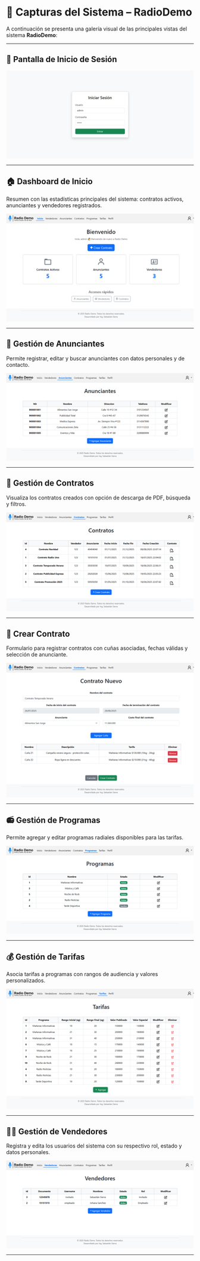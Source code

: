 # 📸 Capturas del Sistema – RadioDemo

A continuación se presenta una galería visual de las principales vistas del sistema **RadioDemo**:

---

## 🔐 Pantalla de Inicio de Sesión

![Login](../assets/login.png)

---

## 🏠 Dashboard de Inicio

Resumen con las estadísticas principales del sistema: contratos activos, anunciantes y vendedores registrados.

![Home](../assets/home.png)

---

## 📣 Gestión de Anunciantes

Permite registrar, editar y buscar anunciantes con datos personales y de contacto.

![Anunciantes](../assets/anunciantes.png)

---

## 📄 Gestión de Contratos

Visualiza los contratos creados con opción de descarga de PDF, búsqueda y filtros.

![Contratos](../assets/contratos.png)

---

## 📝 Crear Contrato

Formulario para registrar contratos con cuñas asociadas, fechas válidas y selección de anunciante.

![Crear Contrato](../assets/crear-contrato.png)

---

## 📻 Gestión de Programas

Permite agregar y editar programas radiales disponibles para las tarifas.

![Programas](../assets/programas.png)

---

## 💰 Gestión de Tarifas

Asocia tarifas a programas con rangos de audiencia y valores personalizados.

![Tarifas](../assets/tarifas.png)

---

## 🧑‍💼 Gestión de Vendedores

Registra y edita los usuarios del sistema con su respectivo rol, estado y datos personales.

![Vendedores](../assets/vendedores.png)

---
